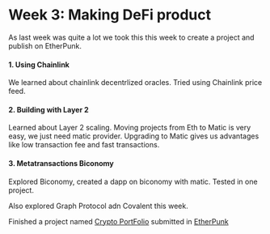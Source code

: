# Week 3: Making DeFi product

As last week was quite a lot we took this this week to create a project and publish on EtherPunk.

#### 1. Using Chainlink

We learned about chainlink decentrlized oracles. Tried using Chainlink price feed.

#### 2. Building with Layer 2

Learned about Layer 2 scaling. Moving projects from Eth to Matic is very easy, we just need matic provider. Upgrading to Matic gives us advantages like low transaction fee and fast transactions.

#### 3. Metatransactions Biconomy

Explored Biconomy, created a dapp on biconomy with matic. Tested in one project.

Also explored Graph Protocol adn Covalent this week.

Finished a project named [Crypto PortFolio](https://github.com/AmanRaj1608/crypto-portfolio) submitted in [EtherPunk](https://devfolio.co/submissions/cryptoportfolio-along-with-safer-loans-1b0b)
